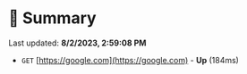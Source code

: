 # 📖 Summary
Last updated: **8/2/2023, 2:59:08 PM**

- `GET` [https://google.com](https://google.com) - **Up** (184ms)
